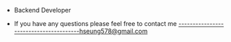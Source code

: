 - Backend Developer

- If you have any questions please feel free to contact me
---------------------------------------hseung578@gmail.com
